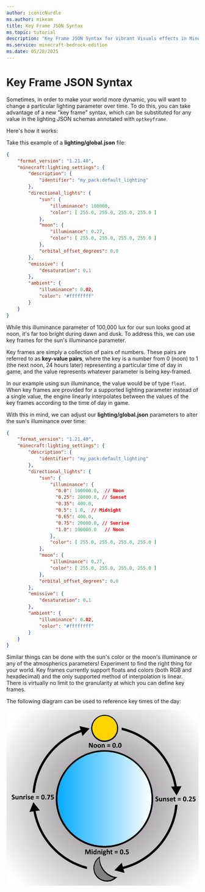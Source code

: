 ```yaml
---
author: iconicNurdle
ms.author: mikeam
title: Key Frame JSON Syntax
ms.topic: tutorial
description: "Key Frame JSON Syntax for Vibrant Visuals effects in Minecraft: Bedrock Edition."
ms.service: minecraft-bedrock-edition
ms.date: 05/28/2025
---
```


# Key Frame JSON Syntax

Sometimes, in order to make your world more dynamic, you will want to change a particular lighting parameter over time. To do this, you can take advantage of a new "key frame" syntax, which can be substituted for any value in the lighting JSON schemas annotated with `optkeyframe`.

Here's how it works:

Take this example of a **lighting/global.json** file:

```json
{
    "format_version": "1.21.40",
    "minecraft:lighting_settings": {
        "description": {
            "identifier": "my_pack:default_lighting"
        },
        "directional_lights": {
            "sun": {
                "illuminance": 100000,
                "color": [ 255.0, 255.0, 255.0, 255.0 ]
            },
            "moon": { 
                "illuminance": 0.27,
                "color": [ 255.0, 255.0, 255.0, 255.0 ]
            }, 
            "orbital_offset_degrees": 0.0
        },
        "emissive": {
            "desaturation": 0.1
        },
        "ambient": {
            "illuminance": 0.02,
            "color": "#ffffffff"
        }
    }
}  
```

While this illuminance parameter of 100,000 lux for our sun looks good at noon, it's far too bright during dawn and dusk. To address this, we can use key frames for the sun's illuminance parameter.

Key frames are simply a collection of pairs of numbers. These pairs are referred to as **key-value pairs**, where the key is a number from 0 (noon) to 1 (the next noon, 24 hours later) representing a particular time of day in game, and the value represents whatever parameter is being key-framed.

In our example using sun illuminance, the value would be of type `float`. When key frames are provided for a supported lighting parameter instead of a single value, the engine linearly interpolates between the values of the key frames according to the time of day in game.

With this in mind, we can adjust our **lighting/global.json** parameters to alter the sun's illuminance over time:

```json
{
    "format_version": "1.21.40",
    "minecraft:lighting_settings": {
        "description": {
            "identifier": "my_pack:default_lighting"
        },
        "directional_lights": {
            "sun": {
                "illuminance": {
                  "0.0": 100000.0,  // Noon
                  "0.25": 20000.0, // Sunset
                  "0.35": 400.0,
                  "0.5": 1.0,  // Midnight
                  "0.65": 400.0,
                  "0.75": 20000.0, // Sunrise
                  "1.0": 100000.0   // Noon
                },
                "color": [ 255.0, 255.0, 255.0, 255.0 ]
            },
            "moon": { 
                "illuminance": 0.27,
                "color": [ 255.0, 255.0, 255.0, 255.0 ]
            }, 
            "orbital_offset_degrees": 0.0
        },
        "emissive": {
            "desaturation": 0.1
        },
        "ambient": {
            "illuminance": 0.02,
            "color": "#ffffffff"
        }
    }
}
```

Similar things can be done with the sun's color or the moon's illuminance or any of the atmospherics parameters!  Experiment to find the right thing for your world.
Key frames currently support floats and colors (both RGB and hexadecimal) and the only supported method of interpolation is linear. There is virtually no limit to the granularity at which you can define key frames.

The following diagram can be used to reference key times of the day:

![Image showing the times of day as numerical values. Noon = 0.0, Sunset = 0.25, Midnight = 0.5, Sunrise = 0.75](Media/key_frame_times_of_day.png)
